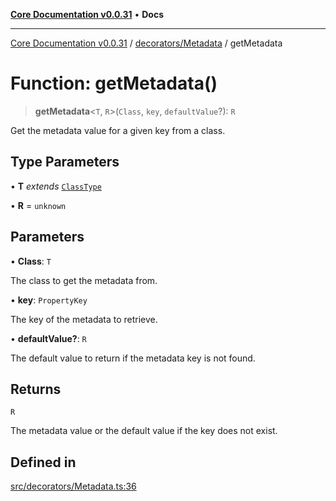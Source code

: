 [**Core Documentation v0.0.31**](../../../README.md) • **Docs**

***

[Core Documentation v0.0.31](../../../modules.md) / [decorators/Metadata](../README.md) / getMetadata

# Function: getMetadata()

> **getMetadata**\<`T`, `R`\>(`Class`, `key`, `defaultValue`?): `R`

Get the metadata value for a given key from a class.

## Type Parameters

• **T** *extends* [`ClassType`](../../../definitions/type-aliases/ClassType.md)

• **R** = `unknown`

## Parameters

• **Class**: `T`

The class to get the metadata from.

• **key**: `PropertyKey`

The key of the metadata to retrieve.

• **defaultValue?**: `R`

The default value to return if the metadata key is not found.

## Returns

`R`

The metadata value or the default value if the key does not exist.

## Defined in

[src/decorators/Metadata.ts:36](https://github.com/stonemjs/core/blob/c4dbb69a8c86aa6134b62f7d9cac7dabb444c749/src/decorators/Metadata.ts#L36)
